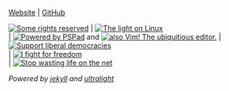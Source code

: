   [Website](#)
| [GitHub](http://github.com/takusuman)

[![Some rights reserved](/blog/assets/badges/somerights.gif)](https://creativecommons.org/licenses/by/4.0/legalcode.txt)
| [![The light on Linux](/blog/assets/badges/COPACABANA_X64-256.102x46.PNG)](http://copacabana.pindorama.dob.jp)		
| [![Powered by PSPad](/blog/assets/badges/pspad_3.gif)](https://www.pspad.com)
and
 [![also Vim! The ubiquitious editor.](/blog/assets/badges/vim.vialle.love.anim.gif)](https://www.vim.org)
| [![Support liberal democracies](/blog/assets/badges/libdem.gif)](https://www.libdems.org.uk/news/article/standing-strong-with-ukraine)	
| [![I fight for freedom](/blog/assets/badges/ISTANDWITHHK.PNG)](https://www.standwithhk.org/)	
| [![Stop wasting life on the net](/blog/assets/badges/NoSurf_NOW.PNG)](https://nosurf.net/)  

*Powered by [jekyll](https://jekyllrb.com/) and [ultralight](http://github.com/kotet/ultralight)*  
